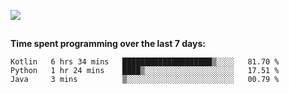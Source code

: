 [![](https://img.shields.io/badge/discord-jonatsp%234844-7289DA?logo=discord)](https://discord.com/users/239510668687048717)

##
**Time spent programming over the last 7 days:**
<!--START_SECTION:waka-->
```text
Kotlin   6 hrs 34 mins   ████████████████████▒░░░░   81.70 % 
Python   1 hr 24 mins    ████▒░░░░░░░░░░░░░░░░░░░░   17.51 % 
Java     3 mins          ▒░░░░░░░░░░░░░░░░░░░░░░░░   00.79 % 
```
<!--END_SECTION:waka-->
##
